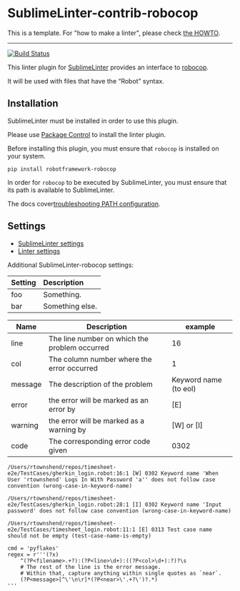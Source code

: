 # SublimeLinter-contrib-robocop

This is a template. For "how to make a linter", please check [the HOWTO](HOWTO.md).

-----------------------------------------------------------------

[![Build Status](https://travis-ci.org/SublimeLinter/SublimeLinter-contrib-robocop.svg?branch=master)](https://travis-ci.org/SublimeLinter/SublimeLinter-contrib-robocop)

This linter plugin for [SublimeLinter](https://github.com/SublimeLinter/SublimeLinter) provides an interface to
[robocop](https://robocop.readthedocs.io/).

It will be used with files that have the “Robot” syntax.

## Installation

SublimeLinter must be installed in order to use this plugin.

Please use [Package Control](https://packagecontrol.io) to install the linter plugin.

Before installing this plugin, you must ensure that `robocop` is installed
on your system.

```shell
pip install robotframework-robocop
```

In order for `robocop` to be executed by SublimeLinter, you must ensure that
its path is available to SublimeLinter.

The docs cover[troubleshooting PATH configuration](http://sublimelinter.readthedocs.io/en/latest/troubleshooting.html#finding-a-linter-executable).

## Settings

- [SublimeLinter settings](http://sublimelinter.readthedocs.org/en/latest/settings.html)
- [Linter settings](http://sublimelinter.readthedocs.org/en/latest/linter_settings.html)

Additional SublimeLinter-robocop settings:

|Setting|Description    |
|:------|:--------------|
|foo    |Something.     |
|bar    |Something else.|

Name    | Description                                   | example
--------|-----------------------------------------------|-----------------------
line    | The line number on which the problem occurred | 16
col     | The column number where the error occurred    | 1
message | The description of the problem                | Keyword name (to eol)
error   | the error will be marked as an error by       | [E]
warning | the error will be marked as a warning by      | [W] or [I]
code    | The corresponding error code given            | 0302

```text
/Users/rtownshend/repos/timesheet-e2e/TestCases/gherkin_login.robot:16:1 [W] 0302 Keyword name 'When User 'rtownshend' Logs In With Password 'a'' does not follow case convention (wrong-case-in-keyword-name)

/Users/rtownshend/repos/timesheet-e2e/TestCases/gherkin_login.robot:28:1 [I] 0302 Keyword name 'Input password' does not follow case convention (wrong-case-in-keyword-name)

/Users/rtownshend/repos/timesheet-e2e/TestCases/timesheet_login.robot:11:1 [E] 0313 Test case name should not be empty (test-case-name-is-empty)
```

```text
cmd = 'pyflakes'
regex = r'''(?x)
    ^(?P<filename>.+?):(?P<line>\d+):((?P<col>\d+):?)?\s
    # The rest of the line is the error message.
    # Within that, capture anything within single quotes as `near`.
    (?P<message>[^\'\n\r]*(?P<near>\'.+?\')?.*)
'''
```
